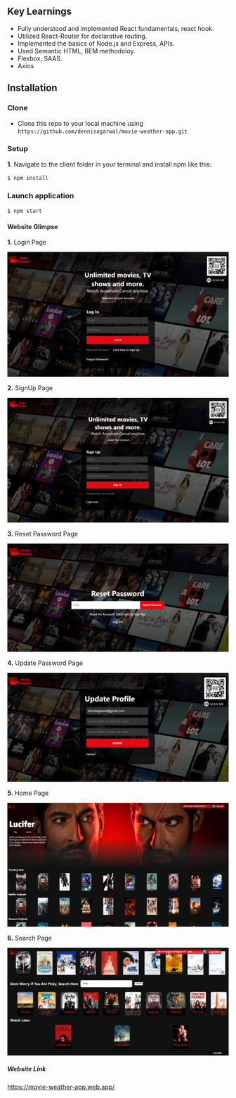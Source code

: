 ## Key Learnings

- Fully understood and implemented React fundamentals, react hook.
- Utilized React-Router for declarative routing.
- Implemented the basics of Node.js and Express, APIs.
- Used Semantic HTML, BEM methodoloy.
- Flexbox, SAAS.
- Axios

## Installation

### Clone

- Clone this repo to your local machine using `https://github.com/dennisagarwal/movie-weather-app.git`

### Setup

 **1.** Navigate to the client folder in your terminal and install npm like this:

```
$ npm install
```
### Launch application

```
$ npm start
```

#### Website Glimpse

 **1.** Login Page
 
 ![](images/Log-In.png)
 
  **2.** SignUp Page
 
 ![](images/Sign-Up.png)
 
  **3.** Reset Password Page
 
 ![](images/Reset-Password.png)
 
  **4.** Update Password Page
 
 ![](images/Update-Password1.png)
 
  **5.** Home Page
 
 ![](images/Home-Page.png)
 
  **6.** Search Page
 
 ![](images/Search-Page.png)
 
 ##### Website Link
 
 https://movie-weather-app.web.app/
